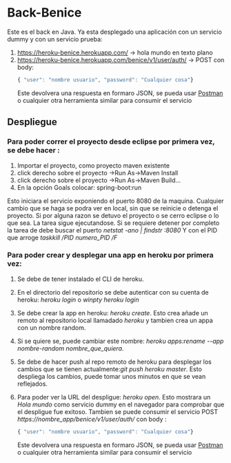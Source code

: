 # Back-Benice
Este es el back en Java. Ya esta desplegado una aplicación con un servicio dummy y con un servicio prueba:
1.  https://heroku-benice.herokuapp.com/ -> hola mundo en texto plano
2.  https://heroku-benice.herokuapp.com/benice/v1/user/auth/ -> POST con body:
    ```javascript
    { "user": "nombre usuario", "password": "Cualquier cosa"}
    ```
    Este devolvera una respuesta en formaro JSON, se pueda usar 
    [Postman](https://chrome.google.com/webstore/detail/postman/fhbjgbiflinjbdggehcddcbncdddomop) o cualquier otra herramienta similar       para consumir el servicio
    
## Despliegue 

### Para poder correr el proyecto desde eclipse por primera vez, se debe hacer :
1.  Importar el proyecto, como proyecto maven existente
2.  click derecho sobre el proyecto ->Run As->Maven Install
2.  click derecho sobre el proyecto ->Run As->Maven Build...
2.  En la opción Goals colocar: spring-boot:run

Esto iniciara el servicio exponiendo el puerto 8080 de la maquina. Cualquier cambio que se haga se podra ver en local, sin que se reinicie o detenga el proyecto. Si por alguna razon se detuvo el proyecto o se cerro eclipse o lo que sea. La tarea sigue ejecutandose.
Si se requiere detener por completo la tarea de debe buscar el puerto *netstat -ano | findstr :8080* Y con el PID que arroge *taskkill /PID numero_PID /F*



### Para poder crear y desplegar una app en heroku por primera vez:
1. Se debe de tener instalado el CLI de heroku.

2. En el directorio del repositorio se debe autenticar con su cuenta de heroku: *heroku login* o *winpty heroku login*

3. Se debe crear la app en heroku: *heroku create*. Esto crea añade un remoto al repositorio local llamadado *heroku* y tambien crea un appa con un nombre random.
4. Si se quiere se, puede cambiar este nombre: *heroku apps:rename --app nombre-random nombre_que_quiera*.

5. Se debe de hacer push al repo remoto de heroku para desplegar los cambios que se tienen actualmente:*git push heroku master*. Esto despliega los cambios, puede tomar unos minutos en que se vean reflejados.

6. Para poder ver la URL del despligue: *heroku open*. Esto mostrara un *Hola mundo* como servicio dummy en el navegador para comprobar que el despligue fue exitoso. Tambien se puede consumir el servicio POST *https://nombre_app/benice/v1/user/auth/* con body :
    ```javascript
    { "user": "nombre usuario", "password": "Cualquier cosa"}
    ```
    Este devolvera una respuesta en formaro JSON, se pueda usar 
    [Postman](https://chrome.google.com/webstore/detail/postman/fhbjgbiflinjbdggehcddcbncdddomop) o cualquier otra herramienta similar       para consumir el servicio

